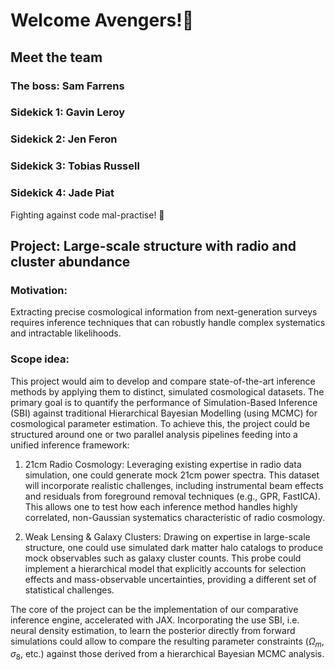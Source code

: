 # Welcome Avengers!🦸

## Meet the team

### The boss: Sam Farrens
### Sidekick 1: Gavin Leroy
### Sidekick 2: Jen Feron
### Sidekick 3: Tobias Russell
### Sidekick 4: Jade Piat

Fighting against code mal-practise! 💪

## Project: Large-scale structure with radio and cluster abundance

### Motivation: 
Extracting precise cosmological information from next-generation surveys requires inference techniques that can robustly handle complex systematics and intractable likelihoods.

### Scope idea:
This project would aim to develop and compare state-of-the-art inference methods by applying them to distinct, simulated cosmological datasets. The primary goal is to quantify the performance of Simulation-Based Inference (SBI) against traditional Hierarchical Bayesian Modelling (using MCMC) for cosmological parameter estimation.
To achieve this, the project could be structured around one or two parallel analysis pipelines feeding into a unified inference framework:

1. 21cm Radio Cosmology: Leveraging existing expertise in radio data simulation, one could generate mock 21cm power spectra. This dataset will incorporate realistic challenges, including instrumental beam effects and residuals from foreground removal techniques (e.g., GPR, FastICA). This allows one to test how each inference method handles highly correlated, non-Gaussian systematics characteristic of radio cosmology.

2. Weak Lensing & Galaxy Clusters: Drawing on expertise in large-scale structure, one could use simulated dark matter halo catalogs to produce mock observables such as galaxy cluster counts. This probe could implement a hierarchical model that explicitly accounts for selection effects and mass-observable uncertainties, providing a different set of statistical challenges.

The core of the project can be the implementation of our comparative inference engine, accelerated with JAX. Incorporating the use SBI, i.e. neural density estimation, to learn the posterior directly from forward simulations could allow to compare the resulting parameter constraints ($\Omega_m$​, $\sigma_8$​, etc.) against those derived from a hierarchical Bayesian MCMC analysis.
